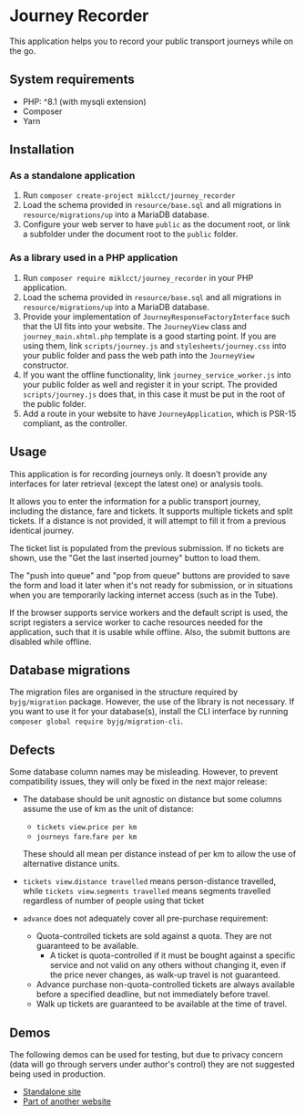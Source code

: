 # Journey Recorder

This application helps you to record your public transport journeys while on the go.

## System requirements
* PHP: ^8.1 (with mysqli extension)
* Composer
* Yarn

## Installation
### As a standalone application
1. Run `composer create-project miklcct/journey_recorder`
2. Load the schema provided in `resource/base.sql` and all migrations in `resource/migrations/up` into a MariaDB database.
3. Configure your web server to have `public` as the document root, or link a subfolder
under the document root to the `public` folder.

### As a library used in a PHP application
1. Run `composer require miklcct/journey_recorder` in your PHP application.
2. Load the schema provided in `resource/base.sql` and all migrations in `resource/migrations/up` into a MariaDB database.
3. Provide your implementation of `JourneyResponseFactoryInterface` such that the UI fits into your website.
The `JourneyView` class and `journey_main.xhtml.php` template is a good starting point.
If you are using them, link `scripts/journey.js` and `stylesheets/journey.css` into your public folder
and pass the web path into the `JourneyView` constructor.
4. If you want the offline functionality, link `journey_service_worker.js` into your public folder as well and register
it in your script. The provided `scripts/journey.js` does that, in this case it must be put in the root of the public folder.
5. Add a route in your website to have `JourneyApplication`, which is PSR-15 compliant, as the controller.

## Usage
This application is for recording journeys only.
It doesn't provide any interfaces for later retrieval (except the latest one)
or analysis tools.

It allows you to enter the information for a public transport journey, including the distance, fare and tickets.
It supports multiple tickets and split tickets.
If a distance is not provided, it will attempt to fill it from a previous identical journey.

The ticket list is populated from the previous submission. 
If no tickets are shown, use the "Get the last inserted journey" button to load them.

The "push into queue" and "pop from queue" buttons are provided to save the form and load it later
when it's not ready for submission, or in situations when you are temporarily lacking internet access
(such as in the Tube).

If the browser supports service workers and the default script is used, the script registers a service worker to cache
resources needed for the application, such that it is usable while offline. Also, the submit buttons are disabled while
offline.

## Database migrations
The migration files are organised in the structure required by `byjg/migration` package.
However, the use of the library is not necessary. If you want to use it for your database(s),
install the CLI interface by running `composer global require byjg/migration-cli`.

## Defects
Some database column names may be misleading. However, to prevent compatibility issues, they will only be fixed in the
next major release:
* The database should be unit agnostic on distance but some columns assume the use of km as the unit of distance:
  * `tickets view`.`price per km`
  * `journeys fare`.`fare per km`

  These should all mean per distance instead of per km to allow the use of alternative distance units.
* `tickets view`.`distance travelled` means person-distance travelled, while `tickets view`.`segments travelled` means 
segments travelled regardless of number of people using that ticket
* `advance` does not adequately cover all pre-purchase requirement:
  * Quota-controlled tickets are sold against a quota. They are not guaranteed to be available.
    * A ticket is quota-controlled if it must be bought against a specific service and not valid on any others without changing it,
    even if the price never changes, as walk-up travel is not guaranteed.
  * Advance purchase non-quota-controlled tickets are always available before a specified deadline, but not immediately before travel.
  * Walk up tickets are guaranteed to be available at the time of travel.

## Demos
The following demos can be used for testing, but due to privacy concern
(data will go through servers under author's control) they are not suggested
being used in production.

* [Standalone site](https://journey.miklcct.com/)
* [Part of another website](https://miklcct.com/journey)